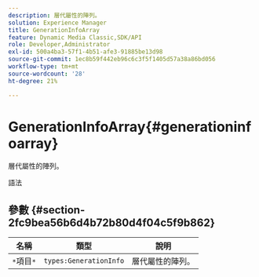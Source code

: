 ```yaml
---
description: 層代屬性的陣列。
solution: Experience Manager
title: GenerationInfoArray
feature: Dynamic Media Classic,SDK/API
role: Developer,Administrator
exl-id: 500a4ba3-57f1-4b51-afe3-91885be13d98
source-git-commit: 1ec8b59f442eb96c6c3f5f1405d57a38a86bd056
workflow-type: tm+mt
source-wordcount: '28'
ht-degree: 21%

---
```


# GenerationInfoArray{#generationinfoarray}

層代屬性的陣列。

語法

## 參數 {#section-2fc9bea56b6d4b72b80d4f04c5f9b862}

| 名稱 | 類型 | 說明 |
|---|---|---|
| `*`項目`*` | `types:GenerationInfo` | 層代屬性的陣列。 |
